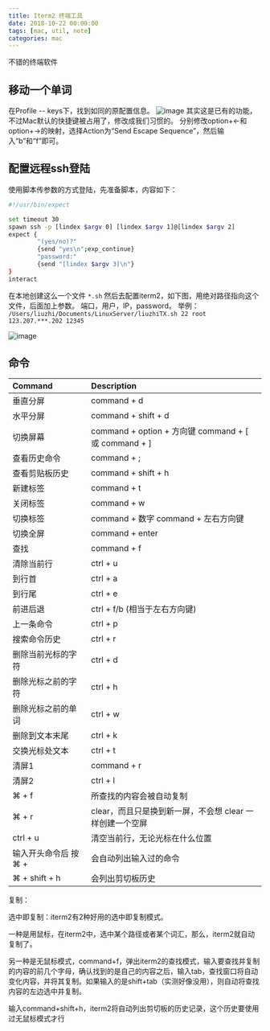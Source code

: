 ```yaml
---
title: Iterm2 终端工具
date: 2018-10-22 00:00:00
tags: [mac, util, note]
categories: mac
---
```


不错的终端软件

<!-- more -->

## 移动一个单词

在Profile -- keys下，找到如同的原配置信息。
![image](/images/Mac/iterm2_key_1.png)
其实这是已有的功能，不过Mac默认的快捷键被占用了，修改成我们习惯的。
分别修改option+←和option+→的映射，选择Action为“Send Escape Sequence”，然后输入“b”和“f”即可。

## 配置远程ssh登陆

使用脚本传参数的方式登陆，先准备脚本，内容如下：

```sh
#!/usr/bin/expect

set timeout 30
spawn ssh -p [lindex $argv 0] [lindex $argv 1]@[lindex $argv 2]
expect {
        "(yes/no)?"
        {send "yes\n";exp_continue}
        "password:"
        {send "[lindex $argv 3]\n"}
}
interact
```

在本地创建这么一个文件 `*.sh`
然后去配置iterm2，如下图，用绝对路径指向这个文件，后面加上参数。 端口，用户，IP，password。
举例：
`/Users/liuzhi/Documents/LinuxServer/liuzhiTX.sh 22 root 123.207.***.202 12345`

![image](/images/Mac/iterm2_ssh.png)

## 命令

| Command   | Description 
| :--------- | :-------
| 垂直分屏           | command + d 
| 水平分屏           | command + shift + d 
| 切换屏幕           | command + option + 方向键 command + [ 或 command + ] 
| 查看历史命令       | command + ; 
| 查看剪贴板历史     | command + shift + h 
| 新建标签           | command + t 
| 关闭标签           | command + w 
| 切换标签           | command + 数字 command + 左右方向键 
| 切换全屏           | command + enter 
| 查找               | command + f 
| 清除当前行         | ctrl + u 
| 到行首             | ctrl + a 
| 到行尾             | ctrl + e 
| 前进后退           | ctrl + f/b (相当于左右方向键) 
| 上一条命令         | ctrl + p 
| 搜索命令历史       | ctrl + r 
| 删除当前光标的字符 | ctrl + d 
| 删除光标之前的字符 | ctrl + h 
| 删除光标之前的单词 | ctrl + w 
| 删除到文本末尾     | ctrl + k 
| 交换光标处文本     | ctrl + t 
| 清屏1             | command + r 
| 清屏2             | ctrl + l 
| ⌘ + f            | 所查找的内容会被自动复制 
| ⌘ + r            | clear，而且只是换到新一屏，不会想 clear 一样创建一个空屏 
| ctrl + u         | 清空当前行，无论光标在什么位置 
| 输入开头命令后 按 ⌘ + | 会自动列出输入过的命令 
| ⌘ + shift + h     | 会列出剪切板历史 

复制：

选中即复制：iterm2有2种好用的选中即复制模式。
 
一种是用鼠标，在iterm2中，选中某个路径或者某个词汇，那么，iterm2就自动复制了。
 
另一种是无鼠标模式，command+f，弹出iterm2的查找模式，输入要查找并复制的内容的前几个字母，确认找到的是自己的内容之后，输入tab，查找窗口将自动变化内容，并将其复制。如果输入的是shift+tab（实测好像没用），则自动将查找内容的左边选中并复制。

输入command+shift+h，iterm2将自动列出剪切板的历史记录，这个历史要使用过无鼠标模式才行